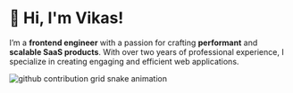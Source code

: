 # 👋 Hi, I'm Vikas!

I’m a **frontend engineer** with a passion for crafting **performant** and **scalable SaaS products**. With over two years of professional experience, I specialize in creating engaging and efficient web applications.


<picture>
  <source
    media="(prefers-color-scheme: dark)"
    srcset="https://raw.githubusercontent.com/platane/pixelftw/output/github-contribution-grid-snake-dark.svg"
  />
  <source
    media="(prefers-color-scheme: light)"
    srcset="https://raw.githubusercontent.com/platane/pixelftw/output/github-contribution-grid-snake.svg"
  />
  <img
    alt="github contribution grid snake animation"
    src="https://raw.githubusercontent.com/platane/pixelftw/output/github-contribution-grid-snake.svg"
  />
</picture>




